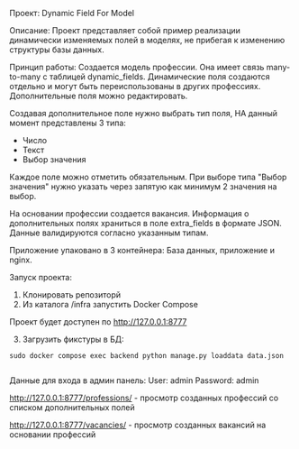
Проект: Dynamic Field For Model

Описание:
Проект представляет собой пример реализации динамически изменяемых полей в моделях, 
не прибегая к изменению структуры базы данных.

Принцип работы:
Создается модель профессии. Она имеет связь many-to-many с таблицей dynamic_fields.
Динамические поля создаются отдельно и могут быть переиспользованы в других профессиях.
Дополнительные поля можно редактировать.

Создавая дополнительное поле нужно выбрать тип поля, НА данный момент представлены 3 типа:
- Число
- Текст
- Выбор значения

Каждое поле можно отметить обязательным. При выборе типа "Выбор значения" нужно указать через запятую как минимум 2 значения на выбор.

На основании профессии создается вакансия. Информация о дополнительных полях
храниться в поле extra_fields в формате JSON. Данные валидируются согласно указанным типам.

Приложение упаковано в 3 контейнера: База данных, приложение и nginx.

Запуск проекта:

1. Клонировать репозиторй
2. Из каталога /infra запустить Docker Compose

Проект будет доступен по http://127.0.0.1:8777

3. Загрузить фикстуры в БД:
```commandline
sudo docker compose exec backend python manage.py loaddata data.json


```
Данные для входа в админ панель:
User: admin
Password: admin

http://127.0.0.1:8777/professions/ - просмотр созданных профессий со списком дополнительных полей

http://127.0.0.1:8777/vacancies/ - просмотр созданных вакансий на основании профессий
